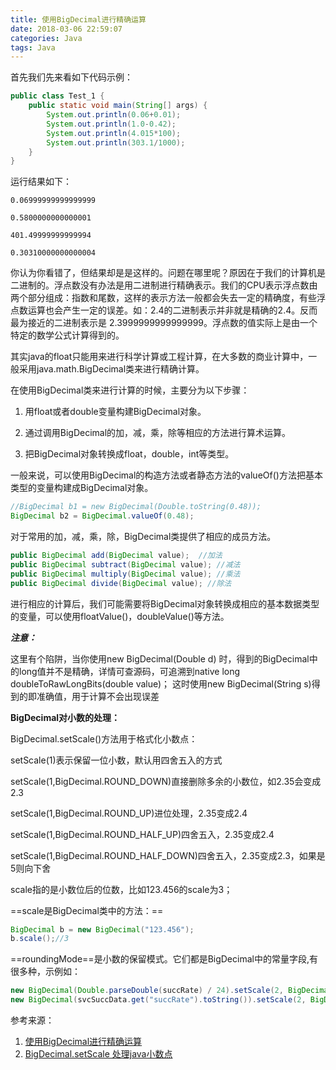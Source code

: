 ```yaml
---
title: 使用BigDecimal进行精确运算
date: 2018-03-06 22:59:07
categories: Java
tags: Java
---
```

首先我们先来看如下代码示例：

```java
public class Test_1 {
    public static void main(String[] args) {
        System.out.println(0.06+0.01);
        System.out.println(1.0-0.42);
        System.out.println(4.015*100);
        System.out.println(303.1/1000);
    }
}
```
运行结果如下：

    0.06999999999999999
    
    0.5800000000000001
    
    401.49999999999994
    
    0.30310000000000004

你认为你看错了，但结果却是是这样的。问题在哪里呢？原因在于我们的计算机是二进制的。浮点数没有办法是用二进制进行精确表示。我们的CPU表示浮点数由两个部分组成：指数和尾数，这样的表示方法一般都会失去一定的精确度，有些浮点数运算也会产生一定的误差。如：2.4的二进制表示并非就是精确的2.4。反而最为接近的二进制表示是 2.3999999999999999。浮点数的值实际上是由一个特定的数学公式计算得到的。

其实java的float只能用来进行科学计算或工程计算，在大多数的商业计算中，一般采用java.math.BigDecimal类来进行精确计算。

在使用BigDecimal类来进行计算的时候，主要分为以下步骤：
1. 用float或者double变量构建BigDecimal对象。

2. 通过调用BigDecimal的加，减，乘，除等相应的方法进行算术运算。

3. 把BigDecimal对象转换成float，double，int等类型。

一般来说，可以使用BigDecimal的构造方法或者静态方法的valueOf()方法把基本类型的变量构建成BigDecimal对象。

```java
//BigDecimal b1 = new BigDecimal(Double.toString(0.48));
BigDecimal b2 = BigDecimal.valueOf(0.48);
```

对于常用的加，减，乘，除，BigDecimal类提供了相应的成员方法。

```java
public BigDecimal add(BigDecimal value);  //加法
public BigDecimal subtract(BigDecimal value); //减法 
public BigDecimal multiply(BigDecimal value); //乘法
public BigDecimal divide(BigDecimal value); //除法
```

进行相应的计算后，我们可能需要将BigDecimal对象转换成相应的基本数据类型的变量，可以使用floatValue()，doubleValue()等方法。

***注意：***

这里有个陷阱，当你使用new BigDecimal(Double d) 时，得到的BigDecimal中的long值并不是精确，详情可查源码，可追溯到native long doubleToRawLongBits(double value)；
这时使用new BigDecimal(String s)得到的即准确值，用于计算不会出现误差

**BigDecimal对小数的处理：**

BigDecimal.setScale()方法用于格式化小数点：

setScale(1)表示保留一位小数，默认用四舍五入的方式

setScale(1,BigDecimal.ROUND_DOWN)直接删除多余的小数位，如2.35会变成2.3

setScale(1,BigDecimal.ROUND_UP)进位处理，2.35变成2.4

setScale(1,BigDecimal.ROUND_HALF_UP)四舍五入，2.35变成2.4

setScale(1,BigDecimal.ROUND_HALF_DOWN)四舍五入，2.35变成2.3，如果是5则向下舍

scale指的是小数位后的位数，比如123.456的scale为3； 

==scale是BigDecimal类中的方法：==

```java
BigDecimal b = new BigDecimal("123.456");
b.scale();//3
```

==roundingMode==是小数的保留模式。它们都是BigDecimal中的常量字段,有很多种，示例如：


```java
new BigDecimal(Double.parseDouble(succRate) / 24).setScale(2, BigDecimal.ROUND_HALF_UP).toString();
new BigDecimal(svcSuccData.get("succRate").toString()).setScale(2, BigDecimal.ROUND_HALF_UP).toString()
```


参考来源：

1. [使用BigDecimal进行精确运算](https://www.cnblogs.com/chenssy/archive/2012/09/09/2677279.html)
2. [BigDecimal.setScale 处理java小数点](http://blog.csdn.net/lmb55/article/details/50253429)